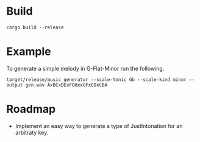 # Build

`cargo build --release`

# Example

To generate a simple melody in G-Flat-Minor run the following.

`target/release/music_generator --scale-tonic Gb --scale-kind minor --output gen.wav AxBCxDExFGHxxGFxEDxCBA`

# Roadmap


- Implement an easy way to generate a type of JustIntonation for an arbitraty key.
